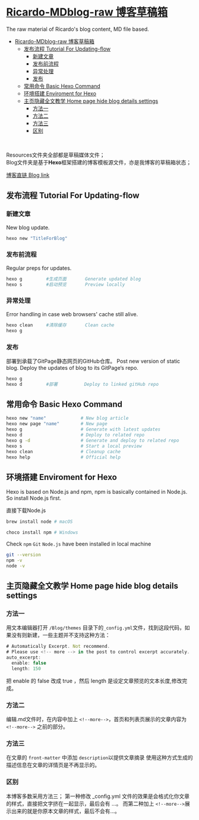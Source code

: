 # <a href="https://ricardopotter.github.io">Ricardo-MDblog-raw 博客草稿箱</a>

The raw material of Ricardo's blog content, MD file based.


- [Ricardo-MDblog-raw 博客草稿箱](#ricardo-mdblog-raw-博客草稿箱)
  - [发布流程 Tutorial For Updating-flow](#发布流程-tutorial-for-updating-flow)
    - [新建文章](#新建文章)
    - [发布前流程](#发布前流程)
    - [异常处理](#异常处理)
    - [发布](#发布)
  - [常用命令 Basic Hexo Command](#常用命令-basic-hexo-command)
  - [环境搭建 Enviroment for Hexo](#环境搭建-enviroment-for-hexo)
  - [主页隐藏全文教学 Home page hide blog details settings](#主页隐藏全文教学-home-page-hide-blog-details-settings)
    - [方法一](#方法一)
    - [方法二](#方法二)
    - [方法三](#方法三)
    - [区别](#区别)


<html>
    <body>
        <br>
        <p>Resources文件夹全部都是草稿媒体文件；<br>Blog文件夹是基于<strong>Hexo</strong>框架搭建的博客模板源文件，亦是我博客的草稿箱状态；</p>
        <p><a href="https://ricardopotter.github.io">博客直链 Blog link</a></p>
        <p></p>
    </body>
</html>


## 发布流程 Tutorial For Updating-flow

### 新建文章

New blog update.

```bash
hexo new "TitleForBlog" 
```
### 发布前流程

Regular preps for updates.

```bash
hexo g         #生成页面       Generate updated blog
hexo s         #启动预览       Preview locally
```
### 异常处理

Error handling in case web browsers' cache still alive.

```bash
hexo clean     #清除缓存       Clean cache
hexo g
```
### 发布
部署到承载了GitPage静态网页的GitHub仓库。
Post new version of static blog. Deploy the updates of blog to its GitPage‘s repo.
```bash
hexo g    
hexo d         #部署          Deploy to linked gitHub repo 
```

## 常用命令 Basic Hexo Command 
```bash
hexo new "name"             # New blog article
hexo new page "name"        # New page
hexo g                      # Generate with latest updates 
hexo d                      # Deploy to related repo
hexo g -d                   # Generate and deploy to related repo
hexo s                      # Start a local preview
hexo clean                  # Cleanup cache
hexo help                   # Official help
```

## 环境搭建 Enviroment for Hexo

Hexo is based on Node.js and npm, npm is basically contained in Node.js. So install Node.js first.

直接下载Node.js
```bash
brew install node # macOS
```

```PowerShell
choco install npm # Windows
```



Check `npm` `Git` `Node.js` have been installed in local machine
```bash
git --version
npm -v
node -v
```

## 主页隐藏全文教学 Home page hide blog details settings

### 方法一

用文本编辑器打开 `/Blog/themes` 目录下的`_config.yml`文件，找到这段代码，如果没有则新建，一些主题并不支持这种方法：

```js
# Automatically Excerpt. Not recommend.
# Please use <!-- more --> in the post to control excerpt accurately.
auto_excerpt:
  enable: false
  length: 150
```
把 enable 的 false 改成 true ，然后 length 是设定文章预览的文本长度,修改完成。

### 方法二

编辑.md文件时，在内容中加上 `<!--more-->`，首页和列表页展示的文章内容为 `<!--more-->` 之前的部分。

### 方法三
在文章的 `front-matter` 中添加 `description`以提供文章摘录
使用这种方式生成的描述信息在文章的详情页是不再显示的。

### 区别
本博客多数采用方法三；
第一种修改 _config.yml 文件的效果是会格式化你文章的样式，直接把文字挤在一起显示，最后会有 …。
而第二种加上 `<!--more-->`展示出来的就是你原本文章的样式，最后不会有…。